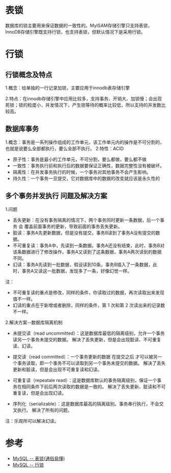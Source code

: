 # 表锁
数据库的锁主要用来保证数据的一致性的。MyISAM存储引擎只支持表锁，InnoDB存储引擎既支持行锁，也支持表锁，但默认情况下是采用行锁。


# 行锁

## 行锁概念及特点
1.概念：给单独的一行记录加锁，主要应用于innodb表存储引擎

2.特点：在innodb存储引擎中应用比较多，支持事务、开销大、加锁慢；会出现死锁；锁的粒度小，并发情况下，产生锁等待的概率比较低，所以支持的并发数比较高。

## 数据库事务
1.概念：事务是一系列操作组成的工作单元，该工作单元内的操作是不可分割的，也就是说要么全部都执行，要么全部不执行。
2.特性：ACID

- 原子性：事务是最小的工作单元，不可分割，要么都做，要么都不做
- 一致性：事务执行前和执行后的数据要保证正确性，数据完整性没有被破坏。
- 隔离性：在并发事务执行的时候，一个事务对其他事务不会产生影响。
- 持久性：一个事务一旦提交，它对数据库中的数据的改变就应该是永久性的

## 多个事务并发执行 问题及解决方案

1.问题

- 丢失更新：在没有事务隔离的情况下，两个事务同时更新一条数据，后一个事务 会 覆盖前面事务的更新，导致前面的事务丢失更新。
- 脏读：事务A先更新数据，但是没有提交，事务B读到了事务A没有提交的数据。
- 不可重复读：事务A中，先读到一条数据，事务A还没有结束，此时，事务B对该条数据进行了修改操作，事务A又读到了这条数据，事务A两次读到的数据不同。
- 幻读：事务A先读到一批数据，假设读到10条，事务B插入了一条数据，此时，事务A又读这一批数据，发现多了一条，好像幻觉一样。

注：
- 不可重复读的重点是修改，同样的条件，你读取过的数据，再次读取出来发现值不一样。
- 幻读的重点在于新增或者删除，同样的条件，第 1 次和第 2 次读出来的记录数不一样。

2.解决方案--数据库隔离机制


- 未提交读（read uncommitted）：这是数据库最低的隔离级别，允许一个事务读另一个事务未提交的数据。
解决了丢失更新，但是会出现脏读、不可重复读、幻读。


- 提交读（read committed）：一个事务更新的数据 在提交之后 才可以被另一个事务读取，即一个事务不可以读取到另一个事务未提交的数据。
解决了丢失更新和脏读，但是会出现不可重复读和幻读。


- 可重复读（repeatale read）：这是数据库默认的事务隔离级别，保证一个事务在相同条件下前后两次读取的数据是一致的。
解决了丢失更新、脏读和不可重复读，但是会出现幻读。


- 序列化（serializable）：这是数据库最高的隔离级别。事务串行执行，不会交叉执行。
解决了所有的问题。


注：乐观所可以解决幻读。



# 参考

- [MySQL -- 表锁(通俗易懂)](https://juejin.im/post/5b567c0f6fb9a04fc0310d44)
- [MySQL -- 行锁](https://juejin.im/post/5b567dcde51d4519133fb288)